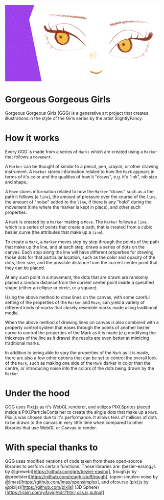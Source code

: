 <img src="https://raw.githubusercontent.com/jamesdelaneyie/Gorgeous-Gorgeous-Girls/master/outputs/banner.png">


Gorgeous Gorgeous Girls 
================

Gorgeous Gorgeous Girls (GGG) is a generative art project that creates illustrations in the style of the Girls series by the artist SlightlyFancy. 


# How it works
Every GGG is made from a series of `Marks` which are created using a `Marker` that follows a `Movement`.

A `Marker` can be thought of similar to a pencil, pen, crayon, or other drawing instrument. A `Marker` stores information related to how the `Mark` appears in terms of it's color and the qualities of how it "draws", e.g. it's "ink", nib size and shape. 

A `Move` stores information related to how the `Marker` "draws" such as a the path it follows (a `line`), the amount of pressure over the course of the `line`, the amount of "noise" added to the `line`, if there is any "hold" during the movement (time where the marker is kept in place), and other such properties.

A `Mark` is created by a `Marker` making a `Move`. The `Marker` follows a `line`, which is a series of points that create a path, that is created from a cubic bezier curve (the attributes that make up a `line`).

To create a `Mark`, a `Marker` moves step by step through the points of the path that make up the line, and at each step, draws a series of dots on the canvas. Each step along the line will have different properties for drawing those dots for that particular location, such as the color and opacity of the dots, their size, and the possible distance from the current center point that they can be placed. 

At any such point in a movement, the dots that are drawn are randomly placed a random distance from the current center point inside a specified shape (either an ellipse or circle, or a square).

Using the above method to draw lines on the canvas, with some careful setting of the properties of the `Marker` and `Move`, can yield a variety of different kinds of marks that closely resemble marks made using traditional media. 

When the above method of drawing lines on canvas is also combined with a property control system that eases through the points of another bezier curve to control the properties of the Mark as it is made (e.g modifying the thickness of the line as it draws) the results are even better at mimicing traditional marks.

In addition to being able to vary the properties of the `Mark` as it is made, there are also a few other options that can be set to control the overall look of the `Mark`, such as making one side of the `Mark` darker in color than the centre, or introducing noise into the colors of the dots being drawn by the `Marker`. 

# Under the hood
GGG uses Pixi.js as it's WebGL renderer, and utilizes PIXI.Sprites placed inside a PIXI.ParticleContainer to create the single dots that make up a `Mark`. Pixi.js was chosen due to it's performance. It allows tens of millions of dots to be drawn to the canvas in very little time when compared to other libraries that use WebGL or Canvas to render.

# With special thanks to
GGG uses modified versions of code taken from these open-source libraries to perform certain functions. Those libraries are: (bezier-easing.js by @greweb)[https://github.com/gre/bezier-easing], (rough.js by @preetster)[https://github.com/rough-stuff/rough], (open-simplex-noise by @lmas)[https://github.com/lmas/opensimplex], and ofcourse (pixi.js by @pixijs)[https://github.com/pixijs] (3D Sphere)[https://jsbin.com/yifayiq/edit?html,css,js,output]





















 





